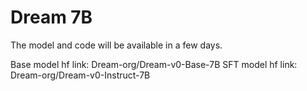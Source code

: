 # Dream 7B
The model and code will be available in a few days. 

Base model hf link: Dream-org/Dream-v0-Base-7B
SFT model hf link: Dream-org/Dream-v0-Instruct-7B
